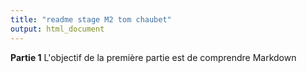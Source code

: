 ```yaml
---
title: "readme stage M2 tom chaubet"
output: html_document
---
```

**Partie 1**
L'objectif de la première partie est de comprendre Markdown

 
